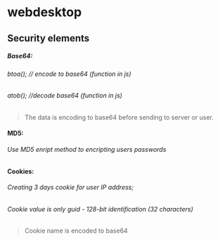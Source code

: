 # webdesktop

## Security elements


##### Base64:
###### btoa(); // encode to base64 (function in js)
###### atob(); //decode base64 (function in js)
> The data is encoding to base64 before sending to server or user.


#### MD5:
###### Use MD5 enript method to encripting users passwords


#### Cookies:
###### Creating 3 days cookie for user IP address; 
###### Cookie value is only guid - 128-bit identification (32 characters)
> Cookie name is encoded to base64
